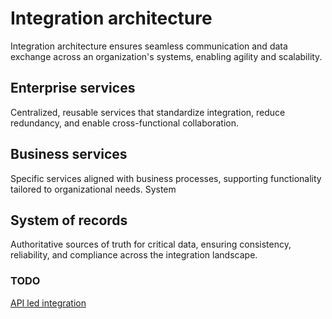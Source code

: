 # Integration architecture

Integration architecture ensures seamless communication and data exchange across an organization's systems, enabling agility and scalability.


## Enterprise services

Centralized, reusable services that standardize integration, reduce redundancy, and enable cross-functional collaboration.

## Business services 

Specific services aligned with business processes, supporting functionality tailored to organizational needs.
System

## System of records

Authoritative sources of truth for critical data, ensuring consistency, reliability, and compliance across the integration landscape.

### TODO
[API led integration](https://github.com/Pettersson-dev/Integration-architecture/blob/main/api-integration.md)
